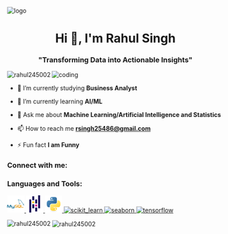 ![logo](https://github.com/Rahul245002/Rahul245002/blob/main/Blue%20and%20White%20Futuristic%20AI%20Technology%20Banner%20(1).png)
<h1 align="center">Hi 👋, I'm Rahul Singh</h1>
<h3 align="center">"Transforming Data into Actionable Insights"</h3>

<image align="right" alt="coding" width="400" src="https://miro.medium.com/v2/resize:fit:1400/1*oUAAR9fnsmpstFhqmZZ55g.gif">

<p align="left"> <img src="https://komarev.com/ghpvc/?username=rahul245002&label=Profile%20views&color=0e75b6&style=flat" alt="rahul245002" /> </p>

- 🔭 I’m currently studying **Business Analyst**

- 🌱 I’m currently learning **AI/ML**

- 💬 Ask me about **Machine Learning/Artificial Intelligence and Statistics**

- 📫 How to reach me **rsingh25486@gmail.com**

- ⚡ Fun fact **I am Funny**

<h3 align="left">Connect with me:</h3>
<p align="left">
</p>

<h3 align="left">Languages and Tools:</h3>
<p align="left"> <a href="https://www.mysql.com/" target="_blank" rel="noreferrer"> <img src="https://raw.githubusercontent.com/devicons/devicon/master/icons/mysql/mysql-original-wordmark.svg" alt="mysql" width="40" height="40"/> </a> <a href="https://pandas.pydata.org/" target="_blank" rel="noreferrer"> <img src="https://raw.githubusercontent.com/devicons/devicon/2ae2a900d2f041da66e950e4d48052658d850630/icons/pandas/pandas-original.svg" alt="pandas" width="40" height="40"/> </a> <a href="https://www.python.org" target="_blank" rel="noreferrer"> <img src="https://raw.githubusercontent.com/devicons/devicon/master/icons/python/python-original.svg" alt="python" width="40" height="40"/> </a> <a href="https://scikit-learn.org/" target="_blank" rel="noreferrer"> <img src="https://upload.wikimedia.org/wikipedia/commons/0/05/Scikit_learn_logo_small.svg" alt="scikit_learn" width="40" height="40"/> </a> <a href="https://seaborn.pydata.org/" target="_blank" rel="noreferrer"> <img src="https://seaborn.pydata.org/_images/logo-mark-lightbg.svg" alt="seaborn" width="40" height="40"/> </a> <a href="https://www.tensorflow.org" target="_blank" rel="noreferrer"> <img src="https://www.vectorlogo.zone/logos/tensorflow/tensorflow-icon.svg" alt="tensorflow" width="40" height="40"/> </a> </p>

<p><img align="left" src="https://github-readme-stats.vercel.app/api/top-langs?username=rahul245002&show_icons=true&locale=en&layout=compact" alt="rahul245002" /></p>

<p>&nbsp;<img align="center" src="https://github-readme-stats.vercel.app/api?username=rahul245002&show_icons=true&locale=en" alt="rahul245002" /></p>
